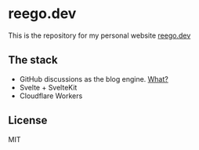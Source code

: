 # reego.dev
This is the repository for my personal website [reego.dev](https://reego.dev)

## The stack

- GitHub discussions as the blog engine. [What?](https://reego.dev/blog/using-github-discussions-as-your-blog-engine)
- Svelte + SvelteKit
- Cloudflare Workers

## License

MIT
